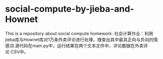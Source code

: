 # social-compute-by-jieba-and-Hownet
This is a repository about social compute homework.
社会计算作业：利用jieba库与Hownet库对1万条外卖评论进行处理，搜查出其中最具正向与负向的情感词
源代码在main.py中，运行结果在两个文本文件中，评论数据在外卖评论.CSV中。
